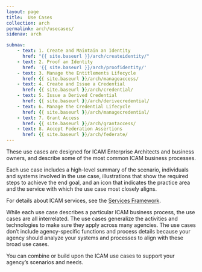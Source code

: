 ```yaml
---
layout: page
title:  Use Cases
collection: arch
permalink: arch/usecases/
sidenav: arch

subnav:
    - text: 1. Create and Maintain an Identity
      href: "{{ site.baseurl }}/arch/createidentity/"
    - text: 2. Proof an Identity
      href: '{{ site.baseurl }}/arch/proofidentity/'
    - text: 3. Manage the Entitlements Lifecycle
      href: {{ site.baseurl }}/arch/manageaccess/
    - text: 4. Create and Issue a Credential
      href: {{ site.baseurl }}/arch/credential/
    - text: 5. Issue a Derived Credential
      href: {{ site.baseurl }}/arch/derivecredential/
    - text: 6. Manage the Credential Lifecycle
      href: {{ site.baseurl }}/arch/managecredential/
    - text: 7. Grant Access
      href: {{ site.baseurl }}/arch/grantaccess/
    - text: 8. Accept Federation Assertions
      href: {{ site.baseurl }}/arch/federate/
---
```


These use cases are designed for ICAM Enterprise Architects and business owners, and describe some of the most common ICAM business processes.

Each use case includes a high-level summary of the scenario, individuals and systems involved in the use case, illustrations that show the required steps to achieve the end goal, and an icon that indicates the practice area and the service with which the use case most closely aligns.

For details about ICAM services, see the [Services Framework](../services).

While each use case describes a particular ICAM business process, the use cases are all interrelated. The use cases generalize the activities and technologies to make sure they apply across many agencies. The use cases don’t include agency-specific functions and process details because your agency should analyze your systems and processes to align with these broad use cases.

You can combine or build upon the ICAM use cases to support your agency’s scenarios and needs.
